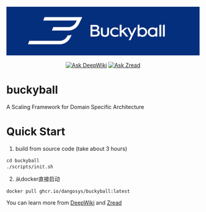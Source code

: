 <p align="center">
    <img src="docs/img/buckyball.png" width = "100%" height = "70%">
</p>

<div align="center">

[![Ask DeepWiki](https://deepwiki.com/badge.svg)](https://deepwiki.com/DangoSys/buckyball)
[![Ask Zread](https://deepwiki.com/badge.svg)](https://zread.ai/DangoSys/buckyball)

</div>

# buckyball

A Scaling Framework for Domain Specific Architecture

# Quick Start

1. build from source code (take about 3 hours) 

```
cd buckyball
./scripts/init.sh
```


2. 从docker直接启动

```
docker pull ghcr.io/dangosys/buckyball:latest
```

You can learn more from [DeepWiki](https://deepwiki.com/DangoSys/buckyball) and [Zread](https://zread.ai/DangoSys/buckyball)

